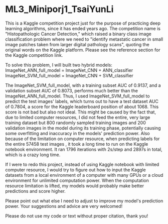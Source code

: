 # ML3_Miniporj1_TsaiYunLi
This is a Kaggle competition project just for the purpose of practicing deep learning algorithms, since it has ended years ago. The competition name is "Histopathologic Cancer Detection," which raised a binary class image classification problem where we need to "identify metastatic cancer in small image patches taken from larger digital pathology scans", quoting the original words on the Kaggle platform. Please see the reference section for the Kaggle competition link. <br>

To solve this problem, I will built two hybrid models: <br>
ImageNet_ANN_full_model = ImageNet_CNN + ANN_classifier
ImageNet_SVM_full_model = ImageNet_CNN + SVM_classifier

The ImageNet_SVM_full_model, with a training subset AUC of 0.9137, and a validation subset AUC of 0.8073, performs much better than the ImageNet_ANN_full_model. Thus, I used ImageNet_SVM_full_model to predict the test images' labels, which turns out to have a test dataset AUC of 0.7804, a score for the Kaggle leaderboard position of about 1068. This score is not bad but also not ideal. This might be caused by the fact that, due to limited computer resources, I did not feed the entire, very large training dataset but 800 randomly sampled training images and 200 validation images in the model during its training phase, potentially causing some overfitting and inaccuracy in the models' prediction power. Also because of the limitation on computer resource, when predicting labels for the entire 57458 test images , it took a long time to run on the Kaggle notebook environment. It ran 1796 iterations with 2s/step and 2897s in total, which is a crazy long time. 

If I were to redo this project, instead of using Kaggle notebook with limited computer resource, I would try to figure out how to input the Kaggle datasets from a local environment of a computer with many GPUs or a cloud environment for unlimited computation power. When the computation resource limitation is lifted, my models would probably make better predictions and score higher.

Please point out what else I need to adjust to improve my model's prediction power. Your suggestions and advice are very welcomed!

Please do not use my code or text without proper citation, thank you!
